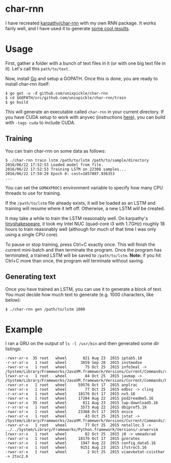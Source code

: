 # char-rnn

I have recreated [karpathy/char-rnn](https://github.com/karpathy/char-rnn) with my own RNN package. It works fairly well, and I have used it to generate [some cool results](#example).

# Usage

First, gather a folder with a bunch of text files in it (or with one big text file in it). Let's call this `path/to/text`.

Now, install [Go](https://golang.org/doc/install) and setup a GOPATH. Once this is done, you are ready to install char-rnn itself:

```
$ go get -u -d github.com/unixpickle/char-rnn
$ cd $GOPATH/src/github.com/unixpickle/char-rnn/train
$ go build
```

This will generate an executable called `char-rnn` in your current directory. If you have CUDA setup to work with anyvec (instructions [here](https://godoc.org/github.com/unixpickle/anyvec/cuda)), you can build with `-tags cuda` to include CUDA.

## Training

You can train char-rnn on some data as follows:

```
$ ./char-rnn train lstm /path/to/lstm /path/to/sample/directory
2016/06/22 17:52:53 Loaded model from file.
2016/06/22 17:52:53 Training LSTM on 22308 samples...
2016/06/22 17:59:29 Epoch 0: cost=1857807.936353
...
```

You can set the `GOMAXPROCS` environment variable to specify how many CPU threads to use for training.

If the `/path/to/lstm` file already exists, it will be loaded as an LSTM and training will resume where it left off. Otherwise, a new LSTM will be created.

It may take a while to train the LSTM reasonably well. On karpathy's [tinyshakespeare](https://github.com/karpathy/char-rnn/tree/6f9487a6fe5b420b7ca9afb0d7c078e37c1d1b4e/data/tinyshakespeare), it took my Intel NUC (quad-core i3 with 1.7GHz) roughly 18 hours to train reasonably well (although for much of that time I was only using a single CPU core).

To pause or stop training, press Ctrl+C exactly once. This will finish the current mini-batch and then terminate the program. Once the program has terminated, a trained LSTM will be saved to `/path/to/lstm`. **Note:** if you hit Ctrl+C more than once, the program will terminate without saving.

## Generating text

Once you have trained an LSTM, you can use it to generate a block of text. You must decide how much text to generate (e.g. 1000 characters, like below):

```
$ ./char-rnn gen /path/to/lstm 1000
```

# Example

I ran a GRU on the output of `ls -l /usr/bin` and then generated some dir listings:

```
-rwxr-xr-x  35 root   wheel       821 Aug 23  2015 iptab5.18
-r-xr-xr-x   1 root   wheel      3659 Sep 28  2015 instmodse
-rwxr-xr-x   1 root   wheel        75 Oct 25  2015 info3eal -> /System/Library/Frameworks/JavaVM.framework/Versions/Current/Commands/rmic
lrwxr-xr-x   1 root   wheel        84 Oct 25  2015 javmap -> /System/Library/Frameworks/JavaVM.framework/Versions/Current/Commands/kchase
-rwxr-xr-x   1 root   wheel     59576 Oct 17  2015 anplrac
-rwxr-xr-x   1 root   wheel        77 Oct 25  2015 edbsc -> cling
-r-xr-xr-x   1 root   wheel     18176 Oct 17  2015 nv5.16
-rwxr-xr-x   1 root   wheel     17204 Aug 22  2015 pod2readme5.16
-rwxr-xr-x  35 root   wheel       811 Aug 23  2015 lwp-download5.16
-r-xr-xr-x   1 root   wheel      3573 Aug 22  2015 dbiprof5.18
-rwxr-xr-x   1 root   wheel     23368 Oct 17  2015 enice
-rwxr-xr-x   1 root   wheel        43 Oct 25  2015 jstat -> /System/Library/Frameworks/JavaVM.framework/Versions/Current/Commands/intext
-rwxr-xr-x   1 root   wheel        77 Oct 25  2015 netalloc.5 -> ../../System/Library/Frameworks/Python.framework/Versions/-arwervim
lrwxr-xr-x   1 root   wheel        82 Oct 25  2015 j0 -> vmeadsrad
-rwxr-xr-x   1 root   wheel     18176 Oct 17  2015 gzeratex
-rwxr-xr-x   1 root   wheel      1947 Aug 22  2015 config_data5.16
-rwxr-xr-x   1 root   wheel      9151 Aug 23  2015 ifstroc5.16
-rwxr-xr-x   1 root   wheel         2 Oct 25  2015 viaevketat-cvisthar -> 2toc2.6
```
